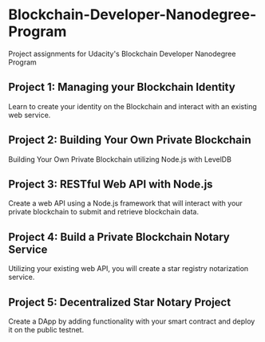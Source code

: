 # Blockchain-Developer-Nanodegree-Program
Project assignments for Udacity's Blockchain Developer Nanodegree Program

## Project 1: Managing your Blockchain Identity
Learn to create your identity on the Blockchain and interact with an existing web service.

## Project 2: Building Your Own Private Blockchain
Building Your Own Private Blockchain utilizing Node.js with LevelDB


## Project 3: RESTful Web API with Node.js 
Create a web API using a Node.js framework that will interact with your private blockchain to submit and retrieve 
blockchain data.


## Project 4: Build a Private Blockchain Notary Service
Utilizing your existing web API, you will create a star registry notarization service. 

## Project 5: Decentralized Star Notary Project
Create a DApp by adding functionality with your smart contract and deploy it on the public testnet. 
